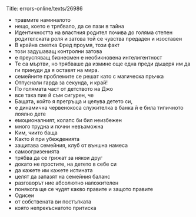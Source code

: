Title: errors-online/texts/26986

* травмите наминалото
* нещо, което е трябвало, да се пази в тайна
* Идентичността на властния родител почива до голяма степен родителската роля и затова той се чувства предаден и изоставен
* В крайна сметка Фред проумя, този факт
* този задушаващ контролни затова
* е преуспяващ бизнесмен е необикновена интелигентност
* Те са мъртви, но трябваше да измине още една преди дъщеря им да ги принуди да я оставят на мира.
* семейните проблемите се решат като с магическа пръчка
* Отпуснали гарда за секунда, и край!
* По голямата част от детството на Джо
* все така пие й съм сигурен, че
* Бащата, който я прегръща и целува детето си,
* е динамична червенокоса служителка в банка й е била типичното лоялно дете
* емоционалният, колапс би бил неизбежен
* много трудна и почни невъзможна
* Ким, чиито баща
* Както й при убежденията
* защитава семейния, клуб от външна намеса
* самоогризенията
* трябва да се грижат за някои друг
* докато не простите, на детето в себе си
* да кажете им кажете истината
* целят да запазят на семейния баланс
* разговорът ние абсолютно наложителен
* понякога ще се чудят какво правите и защото правите
* Одисеи
* от собствената ви постъпката
* която непрекъснатото притиска
